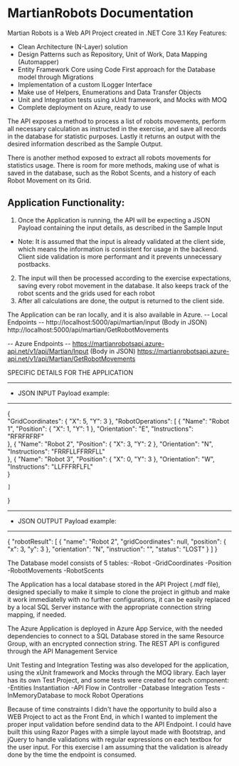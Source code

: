# MartianRobots Documentation

Martian Robots is a Web API Project created in .NET Core 3.1
Key Features:
- Clean Architecture (N-Layer) solution
- Design Patterns such as Repository, Unit of Work, Data Mapping (Automapper)
- Entity Framework Core using Code First approach for the Database model through Migrations
- Implementation of a custom ILogger Interface
- Make use of Helpers, Enumerations and Data Transfer Objects
- Unit and Integration tests using xUnit framework, and Mocks with MOQ
- Complete deployment on Azure, ready to use

The API exposes a method to process a list of robots movements, perform all necessary calculation as instructed in the exercise,
and save all records in the database for statistic purposes. Lastly it returns an output with the desired information described 
as the Sample Output.

There is another method exposed to extract all robots movements for statistics usage. There is room for more methods, making use of 
what is saved in the database, such as the Robot Scents, and a history of each Robot Movement on its Grid.

Application Functionality:
--------------------------
1) Once the Application is running, the API will be expecting a JSON Payload containing the input details, as described in the Sample Input
- Note: It is assumed that the input is already validated at the client side, which means the information is consistent for usage in 
the backend. Client side validation is more performant and it prevents unnecessary postbacks.
2) The input will then be processed according to the exercise expectations, saving every robot movement in the database. It also keeps
track of the robot scents and the grids used for each robot
3) After all calculations are done, the output is returned to the client side.

The Application can be ran locally, and it is also available in Azure.
-- Local Endpoints --
http://localhost:5000/api/martian/input (Body in JSON)
http://localhost:5000/api/martian/GetRobotMovements

-- Azure Endpoints --
https://martianrobotsapi.azure-api.net/v1/api/Martian/Input (Body in JSON)
https://martianrobotsapi.azure-api.net/v1/api/Martian/GetRobotMovements



SPECIFIC DETAILS FOR THE APPLICATION

---------------------------------------------------
- JSON INPUT Payload example:
---------------------------------------------------
{    
	"GridCoordinates":
    {
      "X": 5,
      "Y": 3
    },
    "RobotOperations":
    [
        {
            "Name": "Robot 1",
            "Position": 
            {
                "X": 1,
                "Y": 1
            },
            "Orientation": "E",
            "Instructions": "RFRFRFRF"            
        },
        {
            "Name": "Robot 2",
            "Position": 
            {
                "X": 3,
                "Y": 2
            },
            "Orientation": "N",
            "Instructions": "FRRFLLFFRRFLL"            
        },
        {
            "Name": "Robot 3",
            "Position": 
            {
                "X": 0,
                "Y": 3
            },
            "Orientation": "W",
            "Instructions": "LLFFFRFLFL"            
        }
        
    ]
}


---------------------------------------------------
- JSON OUTPUT Payload example:
---------------------------------------------------
{
   "robotResult": 
       [
            {
                "name": "Robot 2",
                "gridCoordinates": null,
                "position": {
                    "x": 3,
                    "y": 3
                },
                "orientation": "N",
                "instruction": "",
                "status": "LOST"
            }
       ]
}


The Database model consists of 5 tables:
-Robot
-GridCoordinates
-Position
-RobotMovements
-RobotScents

The Application has a local database stored in the API Project (.mdf file), designed specially to make it simple to clone the project 
in github and make it work immediatelly with no further configurations, it can be easily replaced by a local SQL Server instance 
with the appropriate connection string mapping, if needed.

The Azure Application is deployed in Azure App Service, with the needed dependencies to connect to a SQL Database stored in the
same Resource Group, with an encrypted connection string. The REST API is configured through the API Management Service


Unit Testing and Integration Testing was also developed for the application, using the xUnit framework and Mocks through the MOQ library.
Each layer has its own Test Project, and some tests were created for each component:
-Entities Instantiation
-API Flow in Controller
-Database Integration Tests
-InMemoryDatabase to mock Robot Operations


Because of time constraints I didn't have the opportunity to build also a WEB Project to act as the Front End, in which I wanted
to implement the proper input validation before sendind data to the API Endpoint. I could have built this using Razor Pages with
a simple layout made with Bootstrap, and jQuery to handle validations with regular expressions on each textbox for the user input.
For this exercise I am assuming that the validation is already done by the time the endpoint is consumed.